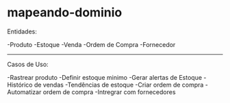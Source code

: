 # mapeando-dominio

Entidades:

-Produto
-Estoque
-Venda
-Ordem de Compra
-Fornecedor

-------------------------------
Casos de Uso:

-Rastrear produto
-Definir estoque minimo
-Gerar alertas de Estoque
-Histórico de vendas
-Tendências de estoque
-Criar ordem de compra
-Automatizar ordem de compra
-Intregrar com fornecedores
